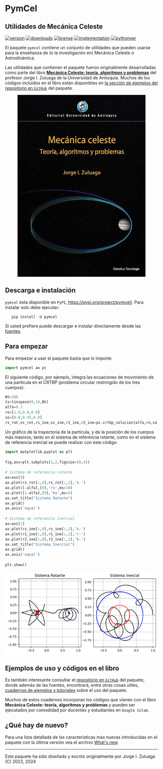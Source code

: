 # PymCel

## Utilidades de Mecánica Celeste

[![version](https://img.shields.io/pypi/v/pymcel?color=blue)](https://pypi.org/project/pymcel/)
[![downloads](https://img.shields.io/pypi/dw/pymcel)](https://pypi.org/project/pymcel/)
[![license](https://img.shields.io/pypi/l/pymcel)](https://pypi.org/project/pymcel/)
[![implementation](https://img.shields.io/pypi/implementation/pymcel)](https://pypi.org/project/pymcel/)
[![pythonver](https://img.shields.io/pypi/pyversions/pymcel)](https://pypi.org/project/pymcel/)

El paquete `pymcel` contiene un conjunto de utilidades que pueden usarse para la enseñanza de (o la investigación en) Mecánica Celeste o Astrodinámica.

Las utilidades que contienen el paquete fueron originalmente desarrolladas como parte del libro [**Mecánica Celeste: teoría, algoritmos y problemas**](https://www.libreriadelau.com/bw-mecanica-celeste-teoria-algoritmos-y-problemas-u-de-antioquia-fisica/p) del profesor Jorge I. Zuluaga de la Universidad de Antioquia. Muchos de los códigos incluídos en el libro están disponibles en [la sección de ejemplos del repositorio en `GitHub`](https://github.com/seap-udea/pymcel/tree/main/ejemplos/cuadernos-libro) del paquete.

<a href="https://www.libreriadelau.com/bw-mecanica-celeste-teoria-algoritmos-y-problemas-u-de-antioquia-fisica/p" target="_blank">
<p align="center"><img src="https://github.com/seap-udea/pymcel/blob/main/ejemplos/figuras/mcel-jorge-zuluaga-2024.png?raw=true" alt="Ejemplo de CRTBP"/></p>
</a>

## Descarga e instalación

`pymcel` esta disponible en `PyPI`, https://pypi.org/project/pymcel/. Para instalar solo debe ejecutar:

```
   pip install -U pymcel
```

Si usted prefiere puede descargar e instalar directamente desde las [fuentes](https://pypi.org/project/pymcel/#files).

## Para empezar

Para empezar a usar el paquete basta que lo importe:

```python
import pymcel as pc
```

El siguiente código, por ejemplo, integra las ecuaciones de movimiento de una partícula en el CRTBP (problema circular restringido de los tres cuerpos):

```python
Nt=300
ts=linspace(0,10,Nt)
alfa=0.3
ro=[1.0,0.0,0.0]
vo=[0.0,0.45,0.0]
rs_rot,vs_rot,rs_ine,vs_ine,r1_ine,r2_ine=pc.crtbp_solucion(alfa,ro,vo,ts)
```

Un gráfico de la trayectoria de la partícula, y de la posición de los cuerpos más masivos, tanto en el sistema de referencia rotante, como en el sistema de referencia inercial se puede realizar con este código:

```python
import matplotlib.pyplot as plt

fig,axs=plt.subplots(1,2,figsize=(8,4))

# Sistema de referencia rotante
ax=axs[0]
ax.plot(rs_rot[:,0],rs_rot[:,1],'k-')
ax.plot([-alfa],[0],'ro',ms=10)
ax.plot([1-alfa],[0],'bo',ms=5)
ax.set_title("Sistema Rotante")
ax.grid()
ax.axis('equal')	

# Sistema de referencia inercial
ax=axs[1]
ax.plot(rs_ine[:,0],rs_ine[:,1],'k-')
ax.plot(r1_ine[:,0],r1_ine[:,1],'r-')
ax.plot(r2_ine[:,0],r2_ine[:,1],'b-')
ax.set_title("Sistema Inercial")
ax.grid()
ax.axis('equal')

plt.show()
```

<p align="center"><img src="https://github.com/seap-udea/pymcel/blob/main/ejemplos/figuras/crtbp-ejemplo.png?raw=true" alt="Ejemplo de CRTBP"/></p>

## Ejemplos de uso y códigos en el libro

Es también interesante consultar el [repositorio en `GitHub`](http://github.com/seap-udea/pymcel) del paquete, donde además de las fuentes, encontrará, entre otras cosas utiles, [cuadernos de ejemplos y tutoriales](https://github.com/seap-udea/pymcel/tree/main/ejemplos) sobre el uso del paquete.

Muchos de estos cuadernos incorporan los códigos que vienen con el libro **Mecánica Celeste: teoría, algoritmos y problemas** y pueden ser ejecutados por comodidad por docentes y estudiantes en `Google Colab`.

## ¿Qué hay de nuevo?

Para una lista detallada de las características más nuevas introducidas en el paquete con la última versión vea el archivo [What's new](https://github.com/seap-udea/pymcel/blob/master/WHATSNEW.md).

------------
Este paquete ha sido diseñado y escrito originalmente por Jorge I. Zuluaga (C) 2023, 2024
